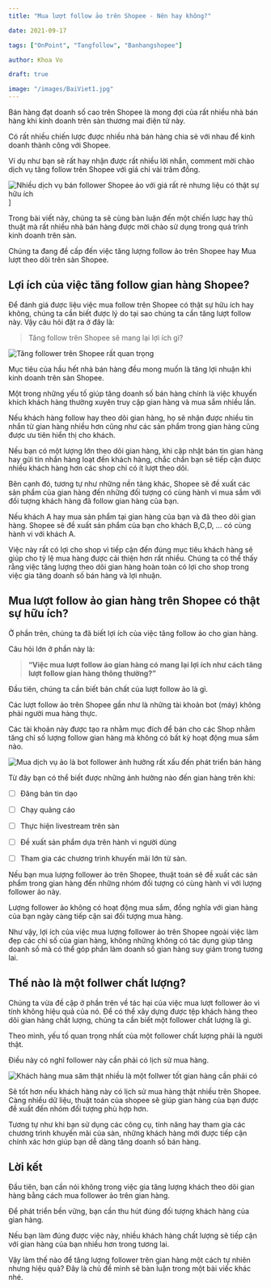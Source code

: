 ```yaml
---
title: "Mua lượt follow ảo trên Shopee - Nên hay không?"

date: 2021-09-17

tags: ["OnPoint", "Tangfollow", "Banhangshopee"]

author: Khoa Vo

draft: true

image: "/images/BaiViet1.jpg"
---
```


Bán hàng đạt doanh số cao trên Shopee là mong đợi của rất nhiều nhà bán hàng khi kinh doanh trên sàn thương mai điện tử này.

Có rất nhiều chiến lược được nhiều nhà bán hàng chia sẻ với nhau để kinh doanh thành công với Shopee.

Ví dụ như bạn sẽ rất hay nhận được rất nhiều lời nhắn, comment mời chào dịch vụ tăng follow trên Shopee với giá chỉ vài trăm đồng.

![Nhiều dịch vụ bán follower Shopee ảo với giá rất rẻ nhưng liệu có thật sự hữu ích](https://github.com/onpointvn/onpoint_blog/blob/7b80983d29b68048b0e6d60fa1c8a9034edf7ee9/static/images/DichVuFollowerShopeeAo.jpg)]

Trong bài viết này, chúng ta sẽ cùng bàn luận đến một chiến lược hay thủ thuật mà rất nhiều nhà bán hàng được mời chào sử dụng trong quá trình kinh doanh trên sàn.

Chúng ta đang đề cấp đến việc tăng lượng follow ảo trên Shopee hay Mua lượt theo dõi trên sàn Shopee.

## Lợi ích của việc tăng follow gian hàng Shopee?

Để đánh giá được liệu việc mua follow trên Shopee có thật sự hữu ích hay không, chúng ta cần biết được lý do tại sao chúng ta cần tăng lượt follow này.
Vậy câu hỏi đặt ra ở đây là:

> Tăng follow trên Shopee sẽ mang lại lợi ích gì?

![Tăng follower trên Shopee rất quan trọng](https://github.com/onpointvn/onpoint_blog/blob/ca7694b6aaca0d9a01f603ed9e6d78a3408234c2/static/images/TangFollowerTrenShopee.jpg)

Mục tiêu của hầu hết nhà bán hàng đều mong muốn là tăng lợi nhuận khi kinh doanh trên sàn Shopee.

Một trong những yếu tố giúp tăng doanh số bán hàng chính là việc khuyến khích khách hàng thường xuyên truy cập gian hàng và mua sắm nhiều lần.

Nếu khách hàng follow hay theo dõi gian hàng, họ sẽ nhận được nhiều tin nhắn từ gian hàng nhiều hơn cũng như các sản phẩm trong gian hàng cũng được ưu tiên hiển thị cho khách.

Nếu bạn có một lượng lớn theo dõi gian hàng, khi cập nhật bản tin gian hàng hay gửi tin nhắn hàng loạt đến khách hàng, chắc chắn bạn sẽ tiếp cận được nhiều khách hàng hơn các shop chỉ có ít lượt theo dõi.

Bên cạnh đó, tương tự như những nền tảng khác, Shopee sẽ đề xuất các sản phẩm của gian hàng đến những đối tượng có cùng hành vi mua sắm với đối tượng khách hàng đã follow gian hàng của bạn.

Nếu khách A hay mua sản phẩm tại gian hàng của bạn và đã theo dõi gian hàng. Shopee sẽ đề xuất sản phẩm của bạn cho khách B,C,D, … có cùng hành vi với khách A.

Việc này rất có lợi cho shop vì tiếp cận đến đúng mục tiêu khách hàng sẽ giúp cho tỷ lệ mua hàng được cải thiện hơn rất nhiều.
Chúng ta có thể thấy rằng việc tăng lượng theo dõi gian hàng hoàn toàn có lợi cho shop trong việc gia tăng doanh số bán hàng và lợi nhuận.

## Mua lượt follow ảo gian hàng trên Shopee có thật sự hữu ích?

Ở phần trên, chúng ta đã biết lợi ích của việc tăng follow ảo cho gian hàng.

Câu hỏi lớn ở phần này là:

> **“Việc mua lượt follow ảo gian hàng có mang lại lợi ích như cách tăng lượt follow gian hàng thông thường?”**

Đầu tiên, chúng ta cần biết bản chất của lượt follow ảo là gì.

Các lượt follow ảo trên Shopee gần như là những tài khoản bot (máy) không phải người mua hàng thực.

Các tài khoản này được tạo ra nhằm mục đích để bán cho các Shop nhằm tăng chỉ số lượng follow gian hàng mà không có bất kỳ hoạt động mua sắm nào.

![Mua dịch vụ ảo là bot follower ảnh hưởng rất xấu đến phát triển bán hàng](https://github.com/onpointvn/onpoint_blog/blob/7b80983d29b68048b0e6d60fa1c8a9034edf7ee9/static/images/FollowAo.jpg)



Từ đây bạn có thể biết được những ảnh hưởng nào đến gian hàng trên khi:

- [ ] Đăng bản tin dạo
- [ ] Chạy quảng cáo
- [ ] Thực hiện livestream trên sàn
- [ ] Đề xuất sản phẩm dựa trên hành vi người dùng
- [ ] Tham gia các chương trình khuyến mãi lớn từ sàn.



Nếu bạn mua lượng follower ảo trên Shopee, thuật toán sẽ đề xuất các sản phẩm trong gian hàng đến những nhóm đối tượng có cùng hành vi với lượng follower ảo này.

Lượng follower ảo không có hoạt động mua sắm, đồng nghĩa với gian hàng của bạn ngày càng tiếp cận sai đối tượng mua hàng.

Như vậy, lợi ích của việc mua lượng follower ảo trên Shopee ngoài việc làm đẹp các chỉ số của gian hàng, không những không có tác dụng giúp tăng doanh số mà có thể góp phần làm doanh số gian hàng suy giảm trong tương lai.

## Thế nào là một follwer chất lượng?

Chúng ta vừa đề cập ở phần trên về tác hại của việc mua lượt follower ảo vì tính không hiệu quả của nó.
Để có thể xây dựng được tệp khách hàng theo dõi gian hàng chất lượng, chúng ta cần biết một follower chất lượng là gì.

Theo mình, yếu tố quan trọng nhất của một follower chất lượng phải là người thật.

Điều này có nghĩ follower này cần phải có lịch sử mua hàng. 

![Khách hàng mua săm thật nhiều là một follwer tốt gian hàng cần phải có](https://github.com/onpointvn/onpoint_blog/blob/7b80983d29b68048b0e6d60fa1c8a9034edf7ee9/static/images/KhachMuaSamOnLine.jpg)

Sẽ tốt hơn nếu khách hàng này có lịch sử mua hàng thật nhiều trên Shopee. Càng nhiều dữ liệu, thuật toán của shopee sẽ giúp gian hàng của bạn được đề xuất đến nhóm đối tượng phù hợp hơn.

Tương tự như khi bạn sử dụng các công cụ, tính năng hay tham gia các chương trình khuyến mãi của sàn, những khách hàng mới được tiếp cận chính xác hơn giúp bạn dễ dàng tăng doanh số bán hàng.

## Lời kết

Đầu tiên, bạn cần nói không trong việc gia tăng lượng khách theo dõi gian hàng bằng cách mua follower ảo trên gian hàng.

Để phát triển bền vững, bạn cần thu hút đúng đối tượng khách hàng của gian hàng. 

Nếu bạn làm đúng được việc này, nhiều khách hàng chất lượng sẽ tiếp cận với gian hàng của bạn nhiều hơn trong tương lai.

Vậy làm thế nào để tăng lượng follower trên gian hàng một cách tự nhiên nhưng hiệu quả? Đây là chủ đề mình sẽ bàn luận trong một bài viếc khác nhé.